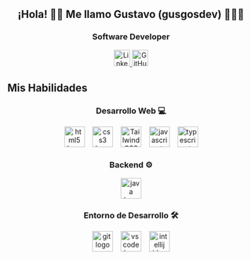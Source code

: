 <!-- **************************************** Título y subtítulo **************************************** -->
<h2 align="center"><strong>¡Hola! 👋🏽 Me llamo Gustavo​ (gusgosdev) 👨🏽‍💻</strong></h2>
<h3 align="center">Software Developer</h3>

<!-- **************************************** Enlaces LinkedIn y Github **************************************** -->
<p align="center">
   <a href="https://www.linkedin.com/in/gustavo-ramirez-73b20a207/" target="_blank">
      <img src="https://cdn.jsdelivr.net/gh/devicons/devicon/icons/linkedin/linkedin-original.svg" height="33px" width="33px" alt="LinkedIn logo"/>
   </a>
   
   <a href="https://github.com/gusgosdev" target="_blank">
      <img src="https://cdn.jsdelivr.net/gh/devicons/devicon/icons/github/github-original.svg" height="33px" width="33px" alt="GitHub logo"/>
   </a>
</p>

<!-- **************************************** Iconos habilidades **************************************** -->
<h2 align="left">Mis Habilidades</h2>

<div align="center">
   <!-- ********** Desarrollo Web ********** -->
   <h3>Desarrollo Web 💻</h3>
      <img src="https://cdn.jsdelivr.net/gh/devicons/devicon/icons/html5/html5-original.svg" height="42" alt="html5 logo"/> &nbsp;&nbsp;
      <img src="https://cdn.jsdelivr.net/gh/devicons/devicon/icons/css3/css3-original.svg" height="42" alt="css3 logo"/> &nbsp;&nbsp;
      <img src="https://cdn.jsdelivr.net/gh/devicons/devicon/icons/tailwindcss/tailwindcss-original.svg" height="42" alt="Tailwind CSS logo"/> &nbsp;&nbsp;
      <img src="https://cdn.jsdelivr.net/gh/devicons/devicon/icons/javascript/javascript-original.svg" height="42" alt="javascript logo"/> &nbsp;&nbsp;
      <img src="https://cdn.jsdelivr.net/gh/devicons/devicon/icons/typescript/typescript-original.svg" height="42" alt="typescript logo"/>
   
   <!-- ********** Backend ********** -->
   <h3>Backend ⚙️</h3>
      <img src="https://cdn.jsdelivr.net/gh/devicons/devicon/icons/java/java-original.svg" height="42" alt="java logo"/>

   <!-- ********** Entorno de desarrollo ********** -->
   <h3>Entorno de Desarrollo 🛠</h3>
      <img src="https://cdn.jsdelivr.net/gh/devicons/devicon/icons/git/git-original.svg" height="42" alt="git logo"/> &nbsp;&nbsp;
      <img src="https://cdn.jsdelivr.net/gh/devicons/devicon/icons/vscode/vscode-original.svg" height="42" alt="vscode logo"/> &nbsp;&nbsp;
      <img src="https://cdn.jsdelivr.net/gh/devicons/devicon/icons/intellij/intellij-original.svg" height="42" alt="intellij idea logo"/>
</div>

